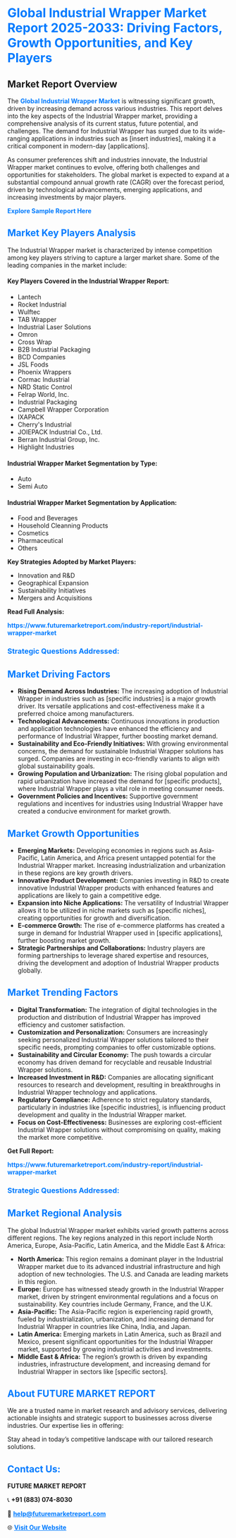 <h1 style="color: #007BFF;">Global Industrial Wrapper Market Report 2025-2033: Driving Factors, Growth Opportunities, and Key Players</h1>

<section id="overview">
<h2>Market Report Overview</h2>
<p>The <a href="https://www.futuremarketreport.com/industry-report/industrial-wrapper-market" style="color: #007BFF; text-decoration: none;"><strong>Global Industrial Wrapper Market</strong></a> is witnessing significant growth, driven by increasing demand across various industries. This report delves into the key aspects of the Industrial Wrapper market, providing a comprehensive analysis of its current status, future potential, and challenges. The demand for Industrial Wrapper has surged due to its wide-ranging applications in industries such as [insert industries], making it a critical component in modern-day [applications].</p>
<p>As consumer preferences shift and industries innovate, the Industrial Wrapper market continues to evolve, offering both challenges and opportunities for stakeholders. The global market is expected to expand at a substantial compound annual growth rate (CAGR) over the forecast period, driven by technological advancements, emerging applications, and increasing investments by major players.</p>
</section>

<section id="overview">
<p><a href="https://www.futuremarketreport.com/request-sample/reportId=56149" style="color: #007BFF; text-decoration: none;"><strong>Explore Sample Report Here</strong></a></p>
</section>

<section id="key-players">
<h2 style="color: #007BFF;">Market Key Players Analysis</h2>
<p>The Industrial Wrapper market is characterized by intense competition among key players striving to capture a larger market share. Some of the leading companies in the market include:</p>
<h4>Key Players Covered in the Industrial Wrapper Report:</h4>
<ul><li>Lantech</li><li>Rocket Industrial</li><li>Wulftec</li><li>TAB Wrapper</li><li>Industrial Laser Solutions</li><li>Omron</li><li>Cross Wrap</li><li>B2B Industrial Packaging</li><li>BCD Companies</li><li>JSL Foods</li><li>Phoenix Wrappers</li><li>Cormac Industrial</li><li>NRD Static Control</li><li>Felrap World, Inc.</li><li>Industrial Packaging</li><li>Campbell Wrapper Corporation</li><li>IXAPACK</li><li>Cherry&#039;s Industrial</li><li>JOIEPACK Industrial Co., Ltd.</li><li>Berran Industrial Group, Inc.</li><li>Highlight Industries</li></ul>
<h4>Industrial Wrapper Market Segmentation by Type:</h4>
<ul><li>Auto</li><li>Semi Auto</li></ul>

<h4>Industrial Wrapper Market Segmentation by Application:</h4>
<ul><li>Food and Beverages</li><li>Household Cleanning Products</li><li>Cosmetics</li><li>Pharmaceutical</li><li>Others</li></ul>
<p><strong>Key Strategies Adopted by Market Players:</strong></p>
<ul>
<li>Innovation and R&D</li>
<li>Geographical Expansion</li>
<li>Sustainability Initiatives</li>
<li>Mergers and Acquisitions</li>
</ul>
</section>

<section>
<p><strong>Read Full Analysis: </strong></p><a href="https://www.futuremarketreport.com/industry-report/industrial-wrapper-market" style="color: #007BFF; text-decoration: none;"><strong>https://www.futuremarketreport.com/industry-report/industrial-wrapper-market</strong></a>
<h3 style="color: #007BFF;">Strategic Questions Addressed:</h3>
</section>

<section id="driving-factors">
<h2 style="color: #007BFF;">Market Driving Factors</h2>
<ul>
<li><strong>Rising Demand Across Industries:</strong> The increasing adoption of Industrial Wrapper in industries such as [specific industries] is a major growth driver. Its versatile applications and cost-effectiveness make it a preferred choice among manufacturers.</li>
<li><strong>Technological Advancements:</strong> Continuous innovations in production and application technologies have enhanced the efficiency and performance of Industrial Wrapper, further boosting market demand.</li>
<li><strong>Sustainability and Eco-Friendly Initiatives:</strong> With growing environmental concerns, the demand for sustainable Industrial Wrapper solutions has surged. Companies are investing in eco-friendly variants to align with global sustainability goals.</li>
<li><strong>Growing Population and Urbanization:</strong> The rising global population and rapid urbanization have increased the demand for [specific products], where Industrial Wrapper plays a vital role in meeting consumer needs.</li>
<li><strong>Government Policies and Incentives:</strong> Supportive government regulations and incentives for industries using Industrial Wrapper have created a conducive environment for market growth.</li>
</ul>
</section>

<section id="growth-opportunities">
<h2 style="color: #007BFF;">Market Growth Opportunities</h2>
<ul>
<li><strong>Emerging Markets:</strong> Developing economies in regions such as Asia-Pacific, Latin America, and Africa present untapped potential for the Industrial Wrapper market. Increasing industrialization and urbanization in these regions are key growth drivers.</li>
<li><strong>Innovative Product Development:</strong> Companies investing in R&D to create innovative Industrial Wrapper products with enhanced features and applications are likely to gain a competitive edge.</li>
<li><strong>Expansion into Niche Applications:</strong> The versatility of Industrial Wrapper allows it to be utilized in niche markets such as [specific niches], creating opportunities for growth and diversification.</li>
<li><strong>E-commerce Growth:</strong> The rise of e-commerce platforms has created a surge in demand for Industrial Wrapper used in [specific applications], further boosting market growth.</li>
<li><strong>Strategic Partnerships and Collaborations:</strong> Industry players are forming partnerships to leverage shared expertise and resources, driving the development and adoption of Industrial Wrapper products globally.</li>
</ul>
</section>

<section id="trending-factors">
<h2 style="color: #007BFF;">Market Trending Factors</h2>
<ul>
<li><strong>Digital Transformation:</strong> The integration of digital technologies in the production and distribution of Industrial Wrapper has improved efficiency and customer satisfaction.</li>
<li><strong>Customization and Personalization:</strong> Consumers are increasingly seeking personalized Industrial Wrapper solutions tailored to their specific needs, prompting companies to offer customizable options.</li>
<li><strong>Sustainability and Circular Economy:</strong> The push towards a circular economy has driven demand for recyclable and reusable Industrial Wrapper solutions.</li>
<li><strong>Increased Investment in R&D:</strong> Companies are allocating significant resources to research and development, resulting in breakthroughs in Industrial Wrapper technology and applications.</li>
<li><strong>Regulatory Compliance:</strong> Adherence to strict regulatory standards, particularly in industries like [specific industries], is influencing product development and quality in the Industrial Wrapper market.</li>
<li><strong>Focus on Cost-Effectiveness:</strong> Businesses are exploring cost-efficient Industrial Wrapper solutions without compromising on quality, making the market more competitive.</li>
</ul>
</section>

<section>
<p><strong>Get Full Report: </strong></p><a href="https://www.futuremarketreport.com/industry-report/industrial-wrapper-market" style="color: #007BFF; text-decoration: none;"><strong>https://www.futuremarketreport.com/industry-report/industrial-wrapper-market</strong></a>
<h3 style="color: #007BFF;">Strategic Questions Addressed:</h3>
</section>


<section id="regional-analysis">
<h2 style="color: #007BFF;">Market Regional Analysis</h2>
<p>The global Industrial Wrapper market exhibits varied growth patterns across different regions. The key regions analyzed in this report include North America, Europe, Asia-Pacific, Latin America, and the Middle East & Africa:</p>
<ul>
<li><strong>North America:</strong> This region remains a dominant player in the Industrial Wrapper market due to its advanced industrial infrastructure and high adoption of new technologies. The U.S. and Canada are leading markets in this region.</li>
<li><strong>Europe:</strong> Europe has witnessed steady growth in the Industrial Wrapper market, driven by stringent environmental regulations and a focus on sustainability. Key countries include Germany, France, and the U.K.</li>
<li><strong>Asia-Pacific:</strong> The Asia-Pacific region is experiencing rapid growth, fueled by industrialization, urbanization, and increasing demand for Industrial Wrapper in countries like China, India, and Japan.</li>
<li><strong>Latin America:</strong> Emerging markets in Latin America, such as Brazil and Mexico, present significant opportunities for the Industrial Wrapper market, supported by growing industrial activities and investments.</li>
<li><strong>Middle East & Africa:</strong> The region’s growth is driven by expanding industries, infrastructure development, and increasing demand for Industrial Wrapper in sectors like [specific sectors].</li>
</ul>
</section>

<footer>
<h2 style="color: #007BFF;">About FUTURE MARKET REPORT</h2>
<p>We are a trusted name in market research and advisory services, delivering actionable insights and strategic support to businesses across diverse industries. Our expertise lies in offering:</p>

<p>Stay ahead in today’s competitive landscape with our tailored research solutions.</p>

<h2 style="color: #007BFF;">Contact Us:</h2>
<p><strong>FUTURE MARKET REPORT</strong></p>
<p>📞 <strong>+91 (883) 074-8030</strong></p>
<p>📧 <strong><a href="mailto:help@futuremarketreport.com" style="color: #007BFF;">help@futuremarketreport.com</a></strong></p>
<p>🌐 <strong><a href="https://www.futuremarketreport.com/" style="color: #007BFF;">Visit Our Website</a></strong></p>
</footer>